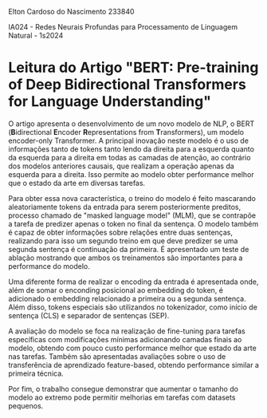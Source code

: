 Elton Cardoso do Nascimento
233840

IA024 - Redes Neurais Profundas para Processamento de Linguagem Natural - 1s2024

# Leitura do Artigo "BERT: Pre-training of Deep Bidirectional Transformers for Language Understanding"

O artigo apresenta o desenvolvimento de um novo modelo de NLP, o BERT (**B**idirectional **E**ncoder **R**epresentations from **T**ransformers), um modelo encoder-only Transformer. A principal inovação neste modelo é o uso de informações tanto de tokens tanto lendo da direita para a esquerda quanto da esquerda para a direita em todas as camadas de atenção, ao contrário dos modelos anteriores causais, que realizam a operação apenas da esquerda para a direita. Isso permite ao modelo obter performance melhor que o estado da arte em diversas tarefas.

Para obter essa nova característica, o treino do modelo é feito mascarando aleatoriamente tokens da entrada para serem posteriormente preditos, processo chamado de "masked language model" (MLM), que se contrapõe a tarefa de predizer apenas o token no final da sentença. O modelo também é capaz de obter informações sobre relações entre duas sentenças, realizando para isso um segundo treino em que deve predizer se uma segunda sentença é continuação da primeira. É apresentado um teste de ablação mostrando que ambos os treinamentos são importantes para a performance do modelo.

Uma diferente forma de realizar o encoding da entrada é apresentada onde, além de somar o enconding posicional ao embedding do token, é adicionado o embedding relacionado a primeira ou a segunda sentença. Além disso, tokens especiais são utilizandos no tokenizador, como início de sentença (CLS) e separador de sentenças (SEP).

A avaliação do modelo se foca na realização de fine-tuning para tarefas específicas com modificações mínimas adicionando camadas finais ao modelo, obtendo com pouco custo performance melhor que estado da arte nas tarefas. Também são apresentadas avaliações sobre o uso de transferência de aprendizado feature-based, obtendo performance similar a primeira técnica.

Por fim, o trabalho consegue demonstrar que aumentar o tamanho do modelo ao extremo pode permitir melhorias em tarefas com datasets pequenos.